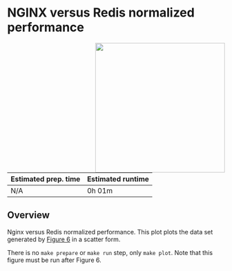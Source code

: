 # NGINX versus Redis normalized performance

<img align="right" src="../../plots/fig-07_nginx-redis-normalized.svg" width="300" />

| Estimated prep. time | Estimated runtime |
| -------------------- | ----------------- |
| N/A                  | 0h 01m            |

## Overview

Nginx versus Redis normalized performance. This plot plots the data set
generated by [Figure
6](https://github.com/project-flexos/asplos22-ae/tree/main/experiments/fig-06_nginx-redis-perm)
in a scatter form.

There is no `make prepare` or `make run` step, only `make plot`. Note that this
figure must be run after Figure 6.
